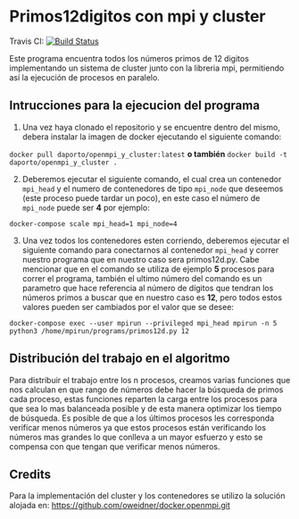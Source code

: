 # Primos12digitos con mpi y cluster

Travis CI: [![Build Status](https://travis-ci.org/ocramz/docker.openmpi.svg?branch=master)](https://travis-ci.org/ocramz/docker.openmpi)

Este programa encuentra todos los números primos de 12 digitos implementando un sistema de cluster junto con la libreria mpi, permitiendo así la ejecución de procesos en paralelo.

## Intrucciones para la ejecucion del programa

1. Una vez haya clonado el repositorio y se encuentre dentro del mismo, debera instalar la imagen de docker ejecutando el siguiente comando:

```docker pull daporto/openmpi_y_cluster:latest```  **o también**  ```docker build -t daporto/openmpi_y_cluster .```

2. Deberemos ejecutar el siguiente comando, el cual crea un contenedor `mpi_head` y el numero de contenedores de tipo `mpi_node` que deseemos (este proceso puede tardar un poco), en este caso el número de `mpi_node` puede ser **4** por ejemplo:

```
docker-compose scale mpi_head=1 mpi_node=4
```

3. Una vez todos los contenedores esten corriendo, deberemos ejecutar el siguiente comando para conectarnos al contenedor `mpi_head` y correr nuestro programa que en nuestro caso sera primos12d.py. Cabe mencionar que en el comando se utiliza de ejemplo **5** procesos para correr el programa, también el ultimo número del comando es un parametro que hace referencia al número de dígitos que tendran los números primos a buscar que en nuestro caso es **12**, pero todos estos valores pueden ser cambiados por el valor que se desee:

```
docker-compose exec --user mpirun --privileged mpi_head mpirun -n 5 python3 /home/mpirun/programs/primos12d.py 12
```

## Distribución del trabajo en el algoritmo

Para distribuir el trabajo entre los n procesos, creamos varias funciones que nos calculan en que rango de números debe hacer la búsqueda de primos cada proceso, estas funciones reparten la carga entre los procesos para que sea lo mas balanceada posible y de esta manera optimizar los tiempo de búsqueda. Es posible de que a los últimos procesos les corresponda verificar menos números ya que estos procesos están verificando los números mas grandes lo que conlleva a un mayor esfuerzo y esto se compensa con que tengan que verificar menos números.

## Credits

Para la implementación del cluster y los contenedores se utilizo la solución alojada en: https://github.com/oweidner/docker.openmpi.git
